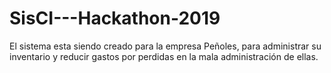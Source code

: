 # SisCI---Hackathon-2019
El sistema esta siendo creado para la empresa Peñoles, para administrar su inventario y reducir gastos por perdidas en la mala administración de ellas.
